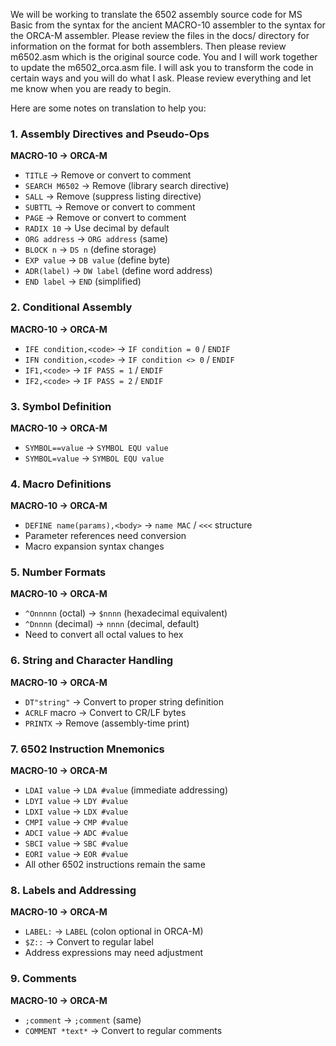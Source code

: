 We will be working to translate the 6502 assembly source code for MS Basic from the syntax for the ancient MACRO-10 assembler to the syntax for the ORCA-M assembler.  Please review the files in the docs/ directory for information on the format for both assemblers.  Then please review m6502.asm which is the original source code.  You and I will work together to update the m6502_orca.asm file.  I will ask you to transform the code in certain ways and you will do what I ask. Please review everything and let me know when you are ready to begin.

Here are some notes on translation to help you:
### 1. Assembly Directives and Pseudo-Ops
**MACRO-10 → ORCA-M**
- `TITLE` → Remove or convert to comment
- `SEARCH M6502` → Remove (library search directive)
- `SALL` → Remove (suppress listing directive)
- `SUBTTL` → Remove or convert to comment
- `PAGE` → Remove or convert to comment
- `RADIX 10` → Use decimal by default
- `ORG address` → `ORG address` (same)
- `BLOCK n` → `DS n` (define storage)
- `EXP value` → `DB value` (define byte)
- `ADR(label)` → `DW label` (define word address)
- `END label` → `END` (simplified)

### 2. Conditional Assembly
**MACRO-10 → ORCA-M**
- `IFE condition,<code>` → `IF condition = 0` / `ENDIF`
- `IFN condition,<code>` → `IF condition <> 0` / `ENDIF`
- `IF1,<code>` → `IF PASS = 1` / `ENDIF`
- `IF2,<code>` → `IF PASS = 2` / `ENDIF`

### 3. Symbol Definition
**MACRO-10 → ORCA-M**
- `SYMBOL==value` → `SYMBOL EQU value`
- `SYMBOL=value` → `SYMBOL EQU value`

### 4. Macro Definitions
**MACRO-10 → ORCA-M**
- `DEFINE name(params),<body>` → `name MAC` / `<<<` structure
- Parameter references need conversion
- Macro expansion syntax changes

### 5. Number Formats
**MACRO-10 → ORCA-M**
- `^Onnnnn` (octal) → `$nnnn` (hexadecimal equivalent)
- `^Dnnnn` (decimal) → `nnnn` (decimal, default)
- Need to convert all octal values to hex

### 6. String and Character Handling
**MACRO-10 → ORCA-M**
- `DT"string"` → Convert to proper string definition
- `ACRLF` macro → Convert to CR/LF bytes
- `PRINTX` → Remove (assembly-time print)

### 7. 6502 Instruction Mnemonics
**MACRO-10 → ORCA-M**
- `LDAI value` → `LDA #value` (immediate addressing)
- `LDYI value` → `LDY #value`
- `LDXI value` → `LDX #value`
- `CMPI value` → `CMP #value`
- `ADCI value` → `ADC #value`
- `SBCI value` → `SBC #value`
- `EORI value` → `EOR #value`
- All other 6502 instructions remain the same

### 8. Labels and Addressing
**MACRO-10 → ORCA-M**
- `LABEL:` → `LABEL` (colon optional in ORCA-M)
- `$Z::` → Convert to regular label
- Address expressions may need adjustment

### 9. Comments
**MACRO-10 → ORCA-M**
- `;comment` → `;comment` (same)
- `COMMENT *text*` → Convert to regular comments
